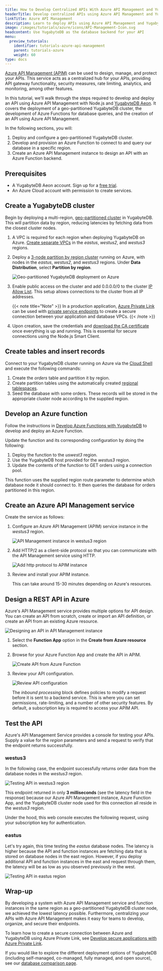 ```yaml
---
title: How to Develop Centralized APIs With Azure API Management and YugabyteDB
headerTitle: Develop centralized APIs using Azure API Management and YugabyteDB
linkTitle: Azure API Management
description: Learn to deploy APIs using Azure API Management and YugabyteDB, covering geo-partitioned clusters and Azure Function development.
image: /images/tutorials/azure/icons/API-Management-Icon.svg
headcontent: Use YugabyteDB as the database backend for your API
menu:
  preview_tutorials:
    identifier: tutorials-azure-api-management
    parent: tutorials-azure
    weight: 60
type: docs
---
```


[Azure API Management (APIM)](https://azure.microsoft.com/en-us/products/api-management/) can be used to design, manage, and protect your APIs. This service acts as a centralized hub for your APIs, providing API gateway functionality, security measures, rate limiting, analytics, and monitoring, among other features.

In this tutorial, we'll walk through the steps required to develop and deploy an API using Azure API Management with Node.js and [YugabyteDB Aeon](https://www.yugabyte.com/yugabytedb/). It covers the deployment of a geo-partitioned YugabyteDB cluster, the development of Azure Functions for database queries, and the creation of an API using Azure API Management.

In the following sections, you will:

1. Deploy and configure a geo-partitioned YugabyteDB cluster.
1. Develop and provision an Azure Function to connect to and query our database in a specific region.
1. Create an Azure API Management instance to design an API with an Azure Function backend.

## Prerequisites

- A YugabyteDB Aeon account. Sign up for a [free trial](https://cloud.yugabyte.com/signup/).
- An Azure Cloud account with permission to create services.

## Create a YugabyteDB cluster

Begin by deploying a multi-region, [geo-partitioned cluster](../../../yugabyte-cloud/cloud-basics/create-clusters/create-clusters-geopartition/) in YugabyteDB. This will partition data by region, reducing latencies by fetching data from the closest cluster nodes.

1. A VPC is required for each region when deploying YugabyteDB on Azure. [Create separate VPCs](../../../yugabyte-cloud/cloud-basics/cloud-vpcs/cloud-add-vpc/) in the _eastus_, _westus2_, and _westus3_ regions.
1. Deploy a [3-node partition by region cluster](../../../yugabyte-cloud/cloud-basics/create-clusters/create-clusters-geopartition/) running on Azure, with nodes in the _eastus_, _westus2_, and _westus3_ regions. Under **Data Distribution**, select **Partition by region**.

    ![Geo-partitioned YugabyteDB deployment on Azure](/images/tutorials/azure/azure-private-link/yb-deployment.png "Geo-partitioned YugabyteDB deployment on Azure")

1. Enable public access on the cluster and add 0.0.0.0/0 to the cluster [IP Allow List](/preview/yugabyte-cloud/cloud-secure-clusters/add-connections/). This setup allows connections to the cluster from all IP addresses.

    {{< note title="Note" >}}
In a production application, [Azure Private Link](/preview/yugabyte-cloud/cloud-basics/cloud-vpcs/managed-endpoint-azure/) can be used with [private service endpoints](/preview/yugabyte-cloud/cloud-basics/cloud-vpcs/managed-endpoint-azure/#create-a-pse-in-yugabytedb-aeon) to create a secure connection between your application and database VPCs.
    {{< /note >}}

1. Upon creation, save the credentials and [download the CA certificate](../../build-apps/cloud-add-ip/#download-your-cluster-certificate) once everything is up and running. This is essential for secure connections using the Node.js Smart Client.

## Create tables and insert records

Connect to your YugabyteDB cluster running on Azure via the [Cloud Shell](/preview/yugabyte-cloud/cloud-connect/connect-cloud-shell/) and execute the following commands:

1. Create the _orders_ table and partition it by region.
1. Create partition tables using the automatically created [regional tablespaces](/preview/yugabyte-cloud/cloud-basics/create-clusters/create-clusters-geopartition/#tablespaces).
1. Seed the database with some orders. These records will be stored in the appropriate cluster node according to the supplied region.

## Develop an Azure function

Follow the instructions in [Develop Azure Functions with YugabyteDB](../azure-functions/) to develop and deploy an Azure Function.

Update the function and its corresponding configuration by doing the following:

1. Deploy the function to the _uswest3_ region.
1. Use the YugabyteDB host provided for the _westus3_ region.
1. Update the contents of the function to GET orders using a connection pool.

This function uses the supplied region route parameter to determine which database node it should connect to. It then queries the database for orders partitioned in this region.

## Create an Azure API Management service

Create the service as follows:

1. Configure an Azure API Management (APIM) service instance in the _westus3_ region.

    ![API Management instance in westus3 region](/images/tutorials/azure/azure-api-management/azure-api-mgmt-config.png "API Management instance in westus3 region")

1. Add HTTP/2 as a client-side protocol so that you can communicate with the API Management service using HTTP.

    ![Add http protocol to APIM instance](/images/tutorials/azure/azure-api-management/azure-api-mgmt-http.png "Add http protocol to APIM instance")

1. Review and install your APIM instance.

    This can take around 15-30 minutes depending on Azure's resources.

## Design a REST API in Azure

Azure's API Management service provides multiple options for API design. You can create an API from scratch, create or import an API definition, or create an API from an existing Azure resource.

![Designing an API in API Management instance](/images/tutorials/azure/azure-api-management/azure-api-mgmt-designing-api.png "Designing an API in API Management instance")

1. Select the **Function App** option in the **Create from Azure resource** section.
1. Browse for your Azure Function App and create the API in APIM.

    ![Create API from Azure Function](/images/tutorials/azure/azure-api-management/azure-api-mgmt-function-app.png "Create API from Azure Function")

1. Review your API configuration.

    ![Review API configuration](/images/tutorials/azure/azure-api-management/azure-api-mgmt-api-overview.png "Review API configuration")

    The _inbound processing_ block defines policies to modify a request before it is sent to a backend service. This is where you can set permissions, rate-limiting, and a number of other security features. By default, a subscription key is required to access your APIM API.

## Test the API

Azure's API Management Service provides a console for testing your APIs. Supply a value for the _region_ parameters and send a request to verify that the endpoint returns successfully.

### westus3

In the following case, the endpoint successfully returns order data from the database nodes in the _westus3_ region.

![Testing API in westus3 region](/images/tutorials/azure/azure-api-management/azure-api-mgmt-testing-westus3.png "Testing API in westus3 region")

This endpoint returned in only **3 milliseconds** (see the latency field in the response) because our Azure API Management instance, Azure Function App, and the YugabyteDB cluster node used for this connection all reside in the _westus3_ region.

Under the hood, this web console executes the following request, using your subscription key for authentication.

### eastus

Let's try again, this time testing the _eastus_ database nodes. The latency is higher because the API and function instances are fetching data that is stored on database nodes in the east region. However, if you deploy additional API and function instances in the east and request through them, the latency will be as low as you observed previously in the west.

![Testing API in eastus region](/images/tutorials/azure/azure-api-management/azure-api-mgmt-testing-eastus.png "Testing API in eastus region")

## Wrap-up

By developing a system with Azure API Management service and function instances in the same region as a geo-partitioned YugabyteDB cluster node, we achieved the lowest latency possible. Furthermore, centralizing your APIs with Azure API Management makes it easy for teams to develop, organize, and secure their endpoints.

To learn how to create a secure connection between Azure and YugabyteDB using Azure Private Link, see [Develop secure applications with Azure Private Link](../azure-private-link/).

If you would like to explore the different deployment options of YugabyteDB (including self-managed, co-managed, fully managed, and open source), see our [database comparison page](https://www.yugabyte.com/compare-products/).
